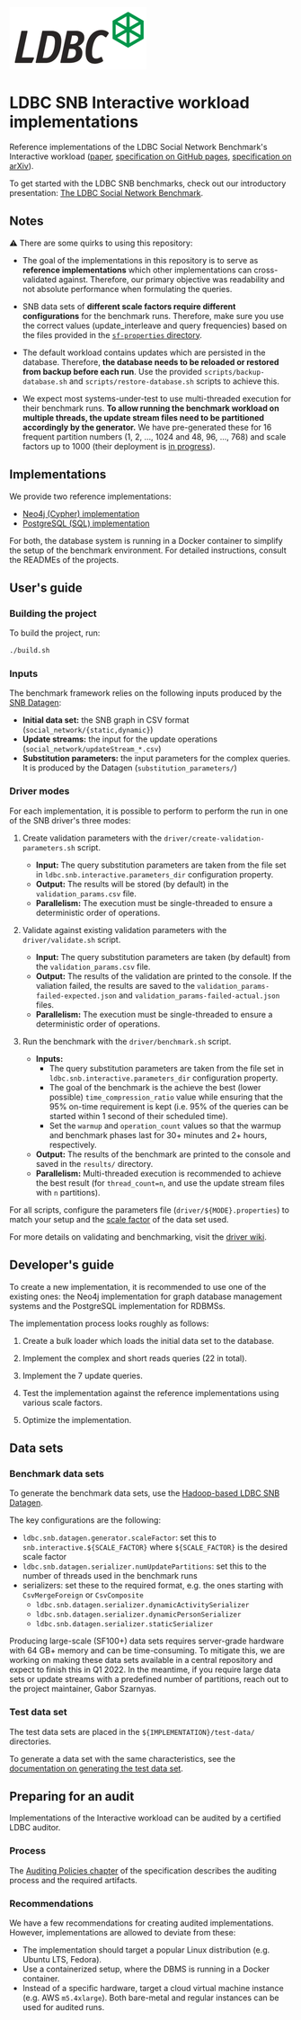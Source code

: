 ![LDBC logo](ldbc-logo.png)
# LDBC SNB Interactive workload implementations

Reference implementations of the LDBC Social Network Benchmark's Interactive workload ([paper](https://homepages.cwi.nl/~boncz/snb-challenge/snb-sigmod.pdf), [specification on GitHub pages](https://ldbcouncil.org/ldbc_snb_docs/), [specification on arXiv](https://arxiv.org/pdf/2001.02299.pdf)).

To get started with the LDBC SNB benchmarks, check out our introductory presentation: [The LDBC Social Network Benchmark](https://docs.google.com/presentation/d/1p-nuHarSOKCldZ9iEz__6_V3sJ5kbGWlzZHusudW_Cc/).

## Notes

:warning: There are some quirks to using this repository:

* The goal of the implementations in this repository is to serve as **reference implementations** which other implementations can cross-validated against. Therefore, our primary objective was readability and not absolute performance when formulating the queries.

* SNB data sets of **different scale factors require different configurations** for the benchmark runs. Therefore, make sure you use the correct values (update_interleave and query frequencies) based on the files provided in the [`sf-properties` directory](sf-properties/).

* The default workload contains updates which are persisted in the database. Therefore, **the database needs to be reloaded or restored from backup before each run**. Use the provided `scripts/backup-database.sh` and `scripts/restore-database.sh` scripts to achieve this.

* We expect most systems-under-test to use multi-threaded execution for their benchmark runs. **To allow running the benchmark workload on multiple threads, the update stream files need to be partitioned accordingly by the generator.** We have pre-generated these for 16 frequent partition numbers (1, 2, ..., 1024 and 48, 96, ..., 768) and scale factors up to 1000 (their deployment is [in progress](#benchmark-data-sets)).

## Implementations

We provide two reference implementations:

* [Neo4j (Cypher) implementation](cypher/README.md)
* [PostgreSQL (SQL) implementation](postgres/README.md)

For both, the database system is running in a Docker container to simplify the setup of the benchmark environment.
For detailed instructions, consult the READMEs of the projects.

## User's guide

### Building the project

To build the project, run:

```bash
./build.sh
```

### Inputs

The benchmark framework relies on the following inputs produced by the [SNB Datagen](https://github.com/ldbc/ldbc_snb_datagen_hadoop/):

* **Initial data set:** the SNB graph in CSV format (`social_network/{static,dynamic}`)
* **Update streams:** the input for the update operations (`social_network/updateStream_*.csv`)
* **Substitution parameters:** the input parameters for the complex queries. It is produced by the Datagen (`substitution_parameters/`)

### Driver modes

For each implementation, it is possible to perform to perform the run in one of the SNB driver's three modes:

1. Create validation parameters with the `driver/create-validation-parameters.sh` script.

    * **Input:** The query substitution parameters are taken from the file set in `ldbc.snb.interactive.parameters_dir` configuration property.
    * **Output:** The results will be stored (by default) in the `validation_params.csv` file.
    * **Parallelism:** The execution must be single-threaded to ensure a deterministic order of operations.

2. Validate against existing validation parameters with the `driver/validate.sh` script.

    * **Input:** The query substitution parameters are taken (by default) from the `validation_params.csv` file.
    * **Output:** The results of the validation are printed to the console. If the valiation failed, the results are saved to the `validation_params-failed-expected.json` and `validation_params-failed-actual.json` files.
    * **Parallelism:** The execution must be single-threaded to ensure a deterministic order of operations.

3. Run the benchmark with the `driver/benchmark.sh` script.

    * **Inputs:**
        * The query substitution parameters are taken from the file set in `ldbc.snb.interactive.parameters_dir` configuration property.
        * The goal of the benchmark is the achieve the best (lower possible) `time_compression_ratio` value while ensuring that the 95% on-time requirement is kept (i.e. 95% of the queries can be started within 1 second of their scheduled time).
        * Set the `warmup` and `operation_count` values so that the warmup and benchmark phases last for 30+ minutes and 2+ hours, respectively.
    * **Output:** The results of the benchmark are printed to the console and saved in the `results/` directory.
    * **Parallelism:** Multi-threaded execution is recommended to achieve the best result (for `thread_count=n`, and use the update stream files with `n` partitions).

For all scripts, configure the parameters file (`driver/${MODE}.properties`) to match your setup and the [scale factor](sf-properties/) of the data set used.

For more details on validating and benchmarking, visit the [driver wiki](https://github.com/ldbc/ldbc_snb_driver/wiki).

## Developer's guide

To create a new implementation, it is recommended to use one of the existing ones: the Neo4j implementation for graph database management systems and the PostgreSQL implementation for RDBMSs.

The implementation process looks roughly as follows:

1. Create a bulk loader which loads the initial data set to the database.

2. Implement the complex and short reads queries (22 in total).

3. Implement the 7 update queries.

4. Test the implementation against the reference implementations using various scale factors.

5. Optimize the implementation.

## Data sets

### Benchmark data sets

To generate the benchmark data sets, use the [Hadoop-based LDBC SNB Datagen](https://github.com/ldbc/ldbc_snb_datagen_hadoop/releases/tag/v0.3.5).

The key configurations are the following:

* `ldbc.snb.datagen.generator.scaleFactor`: set this to `snb.interactive.${SCALE_FACTOR}` where `${SCALE_FACTOR}` is the desired scale factor
* `ldbc.snb.datagen.serializer.numUpdatePartitions`: set this to the number of threads used in the benchmark runs
* serializers: set these to the required format, e.g. the ones starting with `CsvMergeForeign` or `CsvComposite`
  * `ldbc.snb.datagen.serializer.dynamicActivitySerializer`
  * `ldbc.snb.datagen.serializer.dynamicPersonSerializer`
  * `ldbc.snb.datagen.serializer.staticSerializer`

Producing large-scale (SF100+) data sets requires server-grade hardware with 64 GB+ memory and can be time-consuming. To mitigate this, we are working on making these data sets available in a central repository and expect to finish this in Q1 2022. In the meantime, if you require large data sets or update streams with a predefined number of partitions, reach out to the project maintainer, Gabor Szarnyas.

### Test data set

The test data sets are placed in the `${IMPLEMENTATION}/test-data/` directories.

To generate a data set with the same characteristics, see the [documentation on generating the test data set](test-data.md).

## Preparing for an audit

Implementations of the Interactive workload can be audited by a certified LDBC auditor.

### Process

The [Auditing Policies chapter](http://ldbcouncil.org/ldbc_snb_docs/ldbc-snb-specification.pdf#chapter.7) of the specification describes the auditing process and the required artifacts.

### Recommendations

We have a few recommendations for creating audited implementations. However, implementations are allowed to deviate from these:

* The implementation should target a popular Linux distribution (e.g. Ubuntu LTS, Fedora).
* Use a containerized setup, where the DBMS is running in a Docker container.
* Instead of a specific hardware, target a cloud virtual machine instance (e.g. AWS `m5.4xlarge`). Both bare-metal and regular instances can be used for audited runs.
